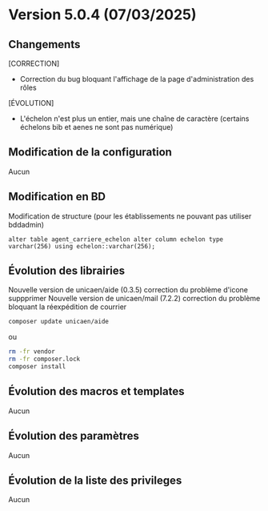 # Version 5.0.4 (07/03/2025) 

## Changements 

[CORRECTION]
* Correction du bug bloquant l'affichage de la page d'administration des rôles

[ÉVOLUTION]
* L'échelon n'est plus un entier, mais une chaîne de caractère (certains échelons bib et aenes ne sont pas numérique)


## Modification de la configuration

Aucun

## Modification en BD

Modification de structure (pour les établissements ne pouvant pas utiliser bddadmin)
```postgresql
alter table agent_carriere_echelon alter column echelon type varchar(256) using echelon::varchar(256);
```

## Évolution des librairies

Nouvelle version de unicaen/aide (0.3.5) correction du problème d'icone suppprimer
Nouvelle version de unicaen/mail (7.2.2) correction du problème bloquant la réexpédition de courrier

```bash
composer update unicaen/aide
```

ou

```bash
rm -fr vendor
rm -fr composer.lock
composer install
```

## Évolution des macros et templates

Aucun

## Évolution des paramètres

Aucun

## Évolution de la liste des privileges

Aucun
